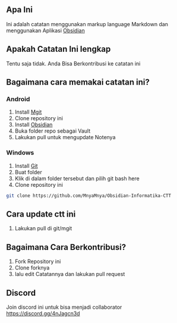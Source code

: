 
## Apa Ini

Ini adalah catatan menggunakan markup language Markdown dan menggunakan Aplikasi [Obsidian](https://obsidian.md/)

## Apakah Catatan Ini lengkap

Tentu saja tidak. Anda Bisa Berkontribusi ke catatan ini

## Bagaimana cara memakai catatan ini?

### Android

1. Install [Mgit](https://f-droid.org/id/packages/com.manichord.mgit/)
2. Clone repository ini
3. Install [Obsidian](https://obsidian.md/)
4. Buka folder repo sebagai Vault
5. Lakukan pull untuk mengupdate Notenya

### Windows

1. Install [Git](https://git-scm.com/downloads)
2. Buat folder
3. Klik di dalam folder tersebut dan pilih git bash here
4. Clone repository ini
```bash
git clone https://github.com/MnyaMnya/Obsidian-Informatika-CTT
```

## Cara update ctt ini
1. Lakukan pull di git/mgit
## Bagaimana Cara Berkontribusi?

1. Fork Repository ini
2. Clone forknya
3. lalu edit Catatannya dan lakukan pull request

## Discord
Join discord ini untuk bisa menjadi collaborator
https://discord.gg/4nJagcn3d
